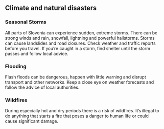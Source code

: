 ## Climate and natural disasters

### **Seasonal Storms**

All parts of Slovenia can experience sudden, extreme storms. There can be strong winds and rain, snowfall, lightning and powerful hailstorms. Storms can cause landslides and road closures. Check weather and traffic reports before you travel. If you’re caught in a storm, find shelter until the storm passes and follow local advice.

### **Flooding**

Flash floods can be dangerous, happen with little warning and disrupt transport and other networks. Keep a close eye on weather forecasts and follow the advice of local authorities.

### **Wildfires**

During especially hot and dry periods there is a risk of wildfires. It’s illegal to do anything that starts a fire that poses a danger to human life or could cause significant damage.
